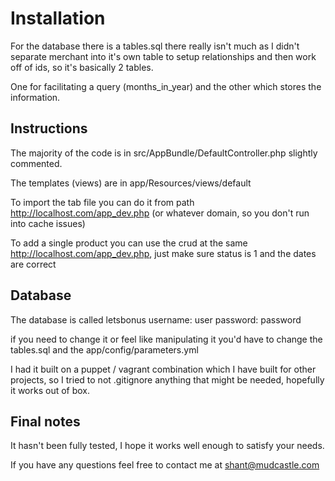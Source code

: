# Installation
For the database there is a tables.sql there really isn't much as I didn't separate merchant into it's own table to setup relationships and then work off of ids, so it's basically 2 tables.

One for facilitating a query (months_in_year) and the other which stores the information.

## Instructions
The majority of the code is in src/AppBundle/DefaultController.php slightly commented.

The templates (views) are in app/Resources/views/default

To import the tab file you can do it from path http://localhost.com/app_dev.php (or whatever domain, so you don't run into cache issues)

To add a single product you can use the crud at the same http://localhost.com/app_dev.php, just make sure status is 1 and the dates are correct

## Database

The database is called letsbonus
username: user
password: password

if you need to change it or feel like manipulating it you'd have to change the tables.sql and the app/config/parameters.yml

I had it built on a puppet / vagrant combination which I have built for other projects, so I tried to not .gitignore anything that might be needed, hopefully it works out of box.

## Final notes

It hasn't been fully tested, I hope it works well enough to satisfy your needs.

If you have any questions feel free to contact me at shant@mudcastle.com